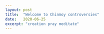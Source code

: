 ```yaml
---
layout: post
title:  "Welcome to Chinmoy controversies"
date:   2020-06-25
excerpt: "creation pray meditate"
---
```


